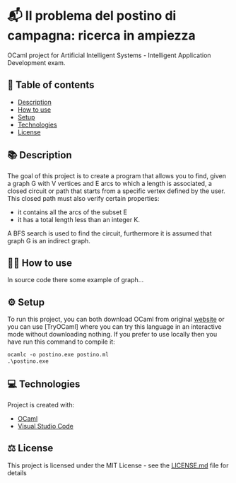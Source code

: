 
# :mailbox_with_mail: Il problema del postino di campagna: ricerca in ampiezza
OCaml project for Artificial Intelligent Systems - Intelligent Application Development exam.
##  :pencil: Table of contents
* [Description](#description)
* [How to use](#how-to-use)
* [Setup](#setup)
* [Technologies](#technologies)
* [License](#license)



## :books: Description <a name="description"/>
The goal of this project is to create a program that allows you to find, given a graph G with V vertices and E arcs to which a length is associated, a closed circuit or path that starts from a specific vertex defined by the user. This closed path must also verify certain properties:
*  it contains all the arcs of the subset E 
*  it has a total length less than an integer K. 

A BFS search is used to find the circuit, furthermore it is assumed that graph G is an indirect graph. 

## :man_technologist: How to use <a name="how-to-use"/>
In source code there some example of graph...


## :gear: Setup <a name="setup"/>
To run this project, you can both download OCaml from original [website](https://ocaml.org/learn/tutorials/up_and_running.html) or you can use [TryOCaml] where you can try this language in an interactive mode without downloading nothing. If you prefer to use locally then you have run this command to compile it:

```ocaml
ocamlc -o postino.exe postino.ml 
.\postino.exe
```
## :computer: Technologies <a name="technologies"/>
Project is created with:
* [OCaml](https://ocaml.org/)
* [Visual Studio Code](https://code.visualstudio.com/)

## :balance_scale: License <a name="license"/>
This project is licensed under the MIT License - see the [LICENSE.md](LICENSE) file for details
